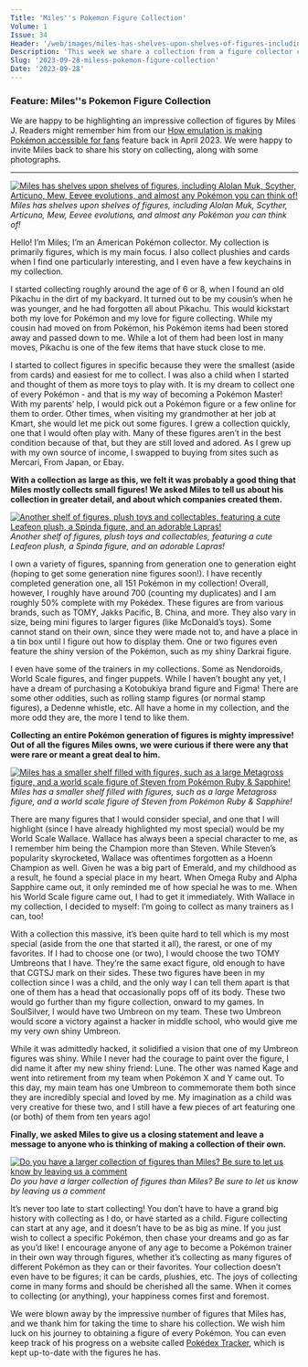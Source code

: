 ```yaml
---
Title: 'Miles''s Pokemon Figure Collection'
Volume: 1
Issue: 34
Header: '/web/images/miles-has-shelves-upon-shelves-of-figures-including-alolan-muk-scyther-articuno-mew-eevee-evolutions.jpeg'
Description: 'This week we share a collection from a figure collector called Miles, the latest Pokémon news, and more from the Johto Times mailbag!'
Slug: '2023-09-28-miless-pokemon-figure-collection'
Date: '2023-09-28'
---
```

### Feature: Miles''s Pokemon Figure Collection
We are happy to be highlighting an impressive collection of figures by Miles J. Readers might remember him from our [How emulation is making Pokémon accessible for fans](https://johto.substack.com/p/how-emulation-is-making-pokemon-accessible) feature back in April 2023. We were happy to invite Miles back to share his story on collecting, along with some photographs.

* * *



[![Miles has shelves upon shelves of figures, including Alolan Muk, Scyther, Articuno, Mew, Eevee evolutions, and almost any Pokémon you can think of!](/web/images/miles-has-shelves-upon-shelves-of-figures-including-alolan-muk-scyther-articuno-mew-eevee-evolutions.jpeg)](/web/images/miles-has-shelves-upon-shelves-of-figures-including-alolan-muk-scyther-articuno-mew-eevee-evolutions.jpeg)*Miles has shelves upon shelves of figures, including Alolan Muk, Scyther, Articuno, Mew, Eevee evolutions, and almost any Pokémon you can think of!*



Hello! I’m Miles; I’m an American Pokémon collector. My collection is primarily figures, which is my main focus. I also collect plushies and cards when I find one particularly interesting, and I even have a few keychains in my collection.  

I started collecting roughly around the age of 6 or 8, when I found an old Pikachu in the dirt of my backyard. It turned out to be my cousin’s when he was younger, and he had forgotten all about Pikachu. This would kickstart both my love for Pokémon and my love for figure collecting. While my cousin had moved on from Pokémon, his Pokémon items had been stored away and passed down to me. While a lot of them had been lost in many moves, Pikachu is one of the few items that have stuck close to me.

I started to collect figures in specific because they were the smallest (aside from cards) and easiest for me to collect. I was also a child when I started and thought of them as more toys to play with. It is my dream to collect one of every Pokémon - and that is my way of becoming a Pokémon Master! With my parents’ help, I would pick out a Pokémon figure or a few online for them to order. Other times, when visiting my grandmother at her job at Kmart, she would let me pick out some figures. I grew a collection quickly, one that I would often play with. Many of these figures aren’t in the best condition because of that, but they are still loved and adored. As I grew up with my own source of income, I swapped to buying from sites such as Mercari, From Japan, or Ebay.

**With a collection as large as this, we felt it was probably a good thing that Miles mostly collects small figures! We asked Miles to tell us about his collection in greater detail, and about which companies created them.**



[![Another shelf of figures, plush toys and collectables, featuring a cute Leafeon plush, a Spinda figure, and an adorable Lapras!](/web/images/another-shelf-of-figures-plush-toys-and-collectables-featuring-a-cute-leafeon-plush-a-spinda-figure-.jpeg)](/web/images/another-shelf-of-figures-plush-toys-and-collectables-featuring-a-cute-leafeon-plush-a-spinda-figure-.jpeg)*Another shelf of figures, plush toys and collectables, featuring a cute Leafeon plush, a Spinda figure, and an adorable Lapras!*



I own a variety of figures, spanning from generation one to generation eight (hoping to get some generation nine figures soon!). I have recently completed generation one, all 151 Pokémon in my collection! Overall, however, I roughly have around 700 (counting my duplicates) and I am roughly 50% complete with my Pokédex. These figures are from various brands, such as TOMY, Jakks Pacific, B. China, and more. They also vary in size, being mini figures to larger figures (like McDonald’s toys). Some cannot stand on their own, since they were made not to, and have a place in a tin box until I figure out how to display them. One or two figures even feature the shiny version of the Pokémon, such as my shiny Darkrai figure. 

I even have some of the trainers in my collections. Some as Nendoroids, World Scale figures, and finger puppets. While I haven’t bought any yet, I have a dream of purchasing a Kotobukiya brand figure and Figma! There are some other oddities, such as rolling stamp figures (or normal stamp figures), a Dedenne whistle, etc. All have a home in my collection, and the more odd they are, the more I tend to like them.

**Collecting an entire Pokémon generation of figures is mighty impressive! Out of all the figures Miles owns, we were curious if there were any that were rare or meant a great deal to him.**



[![Miles has a smaller shelf filled with figures, such as a large Metagross figure, and a world scale figure of Steven from Pokémon Ruby & Sapphire!](/web/images/miles-has-a-smaller-shelf-filled-with-figures-such-as-a-large-metagross-figure-and-a-world-scale-fig.jpeg)](/web/images/miles-has-a-smaller-shelf-filled-with-figures-such-as-a-large-metagross-figure-and-a-world-scale-fig.jpeg)*Miles has a smaller shelf filled with figures, such as a large Metagross figure, and a world scale figure of Steven from Pokémon Ruby & Sapphire!*



There are many figures that I would consider special, and one that I will highlight (since I have already highlighted my most special) would be my World Scale Wallace. Wallace has always been a special character to me, as I remember him being the Champion more than Steven. While Steven’s popularity skyrocketed, Wallace was oftentimes forgotten as a Hoenn Champion as well. Given he was a big part of Emerald, and my childhood as a result, he found a special place in my heart. When Omega Ruby and Alpha Sapphire came out, it only reminded me of how special he was to me. When his World Scale figure came out, I had to get it immediately. With Wallace in my collection, I decided to myself: I’m going to collect as many trainers as I can, too! 

With a collection this massive, it’s been quite hard to tell which is my most special (aside from the one that started it all), the rarest, or one of my favorites. If I had to choose one (or two), I would choose the two TOMY Umbreons that I have. They’re the same exact figure, old enough to have that CGTSJ mark on their sides. These two figures have been in my collection since I was a child, and the only way I can tell them apart is that one of them has a head that occasionally pops off of its body. These two would go further than my figure collection, onward to my games. In SoulSilver, I would have two Umbreon on my team. These two Umbreon would score a victory against a hacker in middle school, who would give me my very own shiny Umbreon.  

While it was admittedly hacked, it solidified a vision that one of my Umbreon figures was shiny. While I never had the courage to paint over the figure, I did name it after my new shiny friend: Lune. The other was named Kage and went into retirement from my team when Pokémon X and Y came out. To this day, my main team has one Umbreon to commemorate them both since they are incredibly special and loved by me. My imagination as a child was very creative for these two, and I still have a few pieces of art featuring one (or both) of them from ten years ago!

**Finally, we asked Miles to give us a closing statement and leave a message to anyone who is thinking of making a collection of their own.**



[![Do you have a larger collection of figures than Miles? Be sure to let us know by leaving us a comment](/web/images/do-you-have-a-larger-collection-of-figures-than-miles-be-sure-to-let-us-know-by-leaving-us-a-comment.jpeg)](/web/images/do-you-have-a-larger-collection-of-figures-than-miles-be-sure-to-let-us-know-by-leaving-us-a-comment.jpeg)*Do you have a larger collection of figures than Miles? Be sure to let us know by leaving us a comment*



It’s never too late to start collecting! You don’t have to have a grand big history with collecting as I do, or have started as a child. Figure collecting can start at any age, and it doesn’t have to be as big as mine. If you just wish to collect a specific Pokémon, then chase your dreams and go as far as you’d like! I encourage anyone of any age to become a Pokémon trainer in their own way through figures, whether it’s collecting as many figures of different Pokémon as they can or their favorites. Your collection doesn’t even have to be figures; it can be cards, plushies, etc. The joys of collecting come in many forms and should be cherished all the same. When it comes to collecting (or anything), your happiness comes first and foremost.

We were blown away by the impressive number of figures that Miles has, and we thank him for taking the time to share his collection. We wish him luck on his journey to obtaining a figure of every Pokémon. You can even keep track of his progress on a website called [Pokédex Tracker](https://pokedextracker.com/u/Hapsormi/figure-collection), which is kept up-to-date with the figures he has.